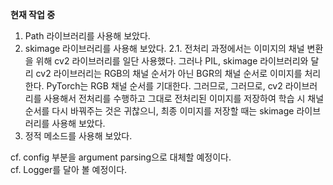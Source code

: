 **현재 작업 중** <br>

1. Path 라이브러리를 사용해 보았다.
2. skimage 라이브러리를 사용해 보았다.
    2.1. 전처리 과정에서는 이미지의 채널 변환을 위해 cv2 라이브러리를 일단 사용했다.
    그러나 PIL, skimage 라이브러리와 달리 cv2 라이브러리는 RGB의 채널 순서가 아닌 BGR의 채널 순서로 이미지를 처리한다.
     PyTorch는 RGB 채널 순서를 기대한다. 그러므로, 그러므로, cv2 라이브러리를 사용해서 전처리를 수행하고 그대로 전처리된 이미지를 저장하여 학습 시 채널 순서를 다시 바꿔주는 것은 귀찮으니, 최종 이미지를 저장할 때는 skimage 라이브러리를 사용해 보았다.
3. 정적 메소드를 사용해 보았다.


cf. config 부분을 argument parsing으로 대체할 예정이다. <br>
cf. Logger를 달아 볼 예정이다.
